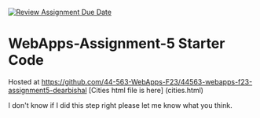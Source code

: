 [![Review Assignment Due Date](https://classroom.github.com/assets/deadline-readme-button-24ddc0f5d75046c5622901739e7c5dd533143b0c8e959d652212380cedb1ea36.svg)](https://classroom.github.com/a/7kKA03Up)
# WebApps-Assignment-5 Starter Code

Hosted at https://github.com/44-563-WebApps-F23/44563-webapps-f23-assignment5-dearbishal
[Cities html file is here] (cities.html)

I don't know if I did this step right please let me know what you think.